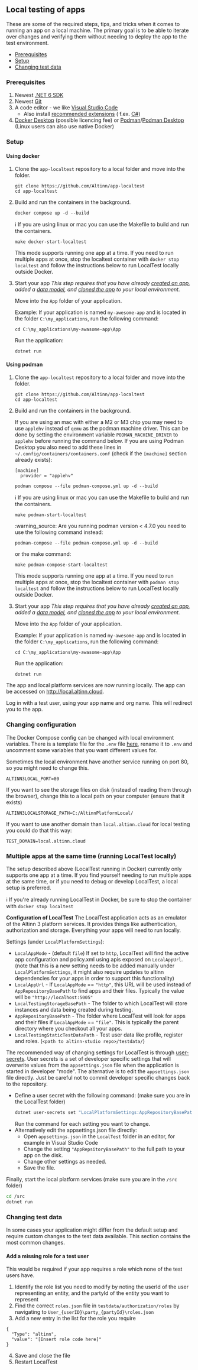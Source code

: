 ## Local testing of apps

These are some of the required steps, tips, and tricks when it comes to running an app on a local machine. The primary goal is to be able to iterate over changes and verifying them without needing to deploy the app to the test environment.

- [Prerequisites](#prerequisites)
- [Setup](#setup)
- [Changing test data](#changing-test-data)

### Prerequisites

1. Newest [.NET 6 SDK](https://dotnet.microsoft.com/download/dotnet/6.0)
2. Newest [Git](https://git-scm.com/downloads)
3. A code editor - we like [Visual Studio Code](https://code.visualstudio.com/Download)
    - Also
      install [recommended extensions](https://code.visualstudio.com/docs/editor/extension-gallery#_workspace-recommended-extensions) (
      f.ex. [C#](https://marketplace.visualstudio.com/items?itemName=ms-vscode.csharp))
4. [Docker Desktop](https://www.docker.com/products/docker-desktop) (possible licencing fee) or [Podman](https://podman.io)/[Podman Desktop](https://podman-desktop.io) (Linux users can also use native Docker)

### Setup

#### Using docker 

1. Clone the `app-localtest` repository to a local folder and move into the folder.

   ```shell
   git clone https://github.com/Altinn/app-localtest
   cd app-localtest
   ```

2. Build and run the containers in the background. 

    ```shell
    docker compose up -d --build
    ```

   :information_source: If you are using linux or mac you can use the Makefile to build and run the containers.

    ```shell
    make docker-start-localtest
    ```
   
    This mode supports running one app at a time. If you need to run multiple apps at once, stop the localtest container with `docker stop localtest` and follow the instructions below to run LocalTest locally outside Docker.

3. Start your app
    _This step requires that you have already [created an app](https://docs.altinn.studio/app/getting-started/create-app/), added a [data model](https://docs.altinn.studio/app/development/data/data-model/data-models-tool/), and [cloned the app](https://docs.altinn.studio/app/getting-started/local-dev/) to your local environment._
  
    Move into the `App` folder of your application.

     Example: If your application is named `my-awesome-app` and is located in the folder `C:\my_applications`, run the following command:

    ```shell
    cd C:\my_applications\my-awasome-app\App
    ```

     Run the application:

     ```shell
     dotnet run
    ```

#### Using podman

1. Clone the `app-localtest` repository to a local folder and move into the folder.

   ```shell
   git clone https://github.com/Altinn/app-localtest
   cd app-localtest
   ```

2. Build and run the containers in the background.

    If you are using an mac with either a M2 or M3 chip you may need to use `applehv` instead of `qemu` as the podman machine driver. 
    This can be done by setting the environment variable `PODMAN_MACHINE_DRIVER` to `applehv` before running the command below.
    If you are using Podman Desktop you also need to add these lines in `~/.config/containers/containers.conf` (check if the `[machine]` section already exists):
    ```
    [machine]
      provider = "applehv"
    ```
   
    
    ```shell
    podman compose --file podman-compose.yml up -d --build
    ```

   :information_source: If you are using linux or mac you can use the Makefile to build and run the containers.

   ```shell
   make podman-start-localtest
   ```

   :warning_source: Are you running podman version < 4.7.0 you need to use the following command instead:

    ```shell
   podman-compose --file podman-compose.yml up -d --build
   ```
   
    or the make command:

    ```shell
   make podman-compose-start-localtest
   ```

   This mode supports running one app at a time. If you need to run multiple apps at once, stop the localtest container with `podman stop localtest` and follow the instructions below to run LocalTest locally outside Docker.

3. Start your app
   _This step requires that you have already [created an app](https://docs.altinn.studio/app/getting-started/create-app/), added a [data model](https://docs.altinn.studio/app/development/data/data-model/data-models-tool/), and [cloned the app](https://docs.altinn.studio/app/getting-started/local-dev/) to your local environment._

   Move into the `App` folder of your application.

   Example: If your application is named `my-awesome-app` and is located in the folder `C:\my_applications`, run the following command:

    ```shell
    cd C:\my_applications\my-awasome-app\App
    ```

   Run the application:

     ```shell
     dotnet run
    ```

The app and local platform services are now running locally. The app can be accessed on <http://local.altinn.cloud>.

Log in with a test user, using your app name and org name. This will redirect you to the app.

### Changing configuration

The Docker Compose config can be changed with local environment variables. There is a
template file for the `.env` file [here](./.env.template), rename it to `.env` and
uncomment some variables that you want different values for.

Sometimes the local environment have another service running on port 80, so you might need to change this.

```dotenv
ALTINN3LOCAL_PORT=80
```

If you want to see the storage files on disk (instead of reading them through the browser), change this to a local
path on your computer (ensure that it exists)

```dotenv
ALTINN3LOCALSTORAGE_PATH=C:/AltinnPlatformLocal/
```

If you want to use another domain than `local.altinn.cloud` for local testing you could do that this way:

```dotenv
TEST_DOMAIN=local.altinn.cloud
```

### Multiple apps at the same time (running LocalTest locally)

The setup described above (LocalTest running in Docker) currently only supports one app at a time. If you find
yourself needing to run multiple apps at the same time, or if you need to debug or develop LocalTest, a local setup is
preferred.

:information_source: If you're already running LocalTest in Docker, be sure to stop the container with `docker stop localtest`

**Configuration of LocalTest**
The LocalTest application acts as an emulator of the Altinn 3 platform services. It provides things like authentication,
authorization and storage. Everything your apps will need to run locally.

Settings (under `LocalPlatformSettings`):

- `LocalAppMode` - (default `file`) If set to `http`, LocalTest will find the active app configuration and policy.xml
  using apis exposed on `LocalAppUrl`. (note that this is a new setting needs to be added manually under
  `LocalPlatformSettings`, it might also require updates to altinn dependencies for your apps in order to support
  this functionality)
- `LocalAppUrl` - If `LocalAppMode` == `"http"`, this URL will be used instead of `AppRepositoryBasePath` to find apps
  and their files. Typically the value will be `"http://localhost:5005"`
- `LocalTestingStorageBasePath` - The folder to which LocalTest will store instances and data being created
  during testing.
- `AppRepositoryBasePath` - The folder where LocalTest will look for apps and their files
  if `LocalAppMode` == `"file"`. This is typically the parent directory where you checkout all your apps.
- `LocalTestingStaticTestDataPath` - Test user data like profile, register and
  roles. (`<path to altinn-studio repo>/testdata/`)

The recommended way of changing settings for LocalTest is through
[user-secrets](https://docs.microsoft.com/en-us/aspnet/core/security/app-secrets?view=aspnetcore-6.0&tabs=windows#set-a-secret).
User secrets is a set of developer specific settings that will overwrite values from the `appsettings.json` file when
the application is started in developer "mode". The alternative is to edit the `appsettings.json` file directly. Just be
careful not to commit developer specific changes back to the repository.

- Define a user secret with the following command:  (make sure you are in the LocalTest folder)
   ```bash
   dotnet user-secrets set "LocalPlatformSettings:AppRepositoryBasePath" "C:\Repos"
   ```
  Run the command for each setting you want to change.
- Alternatively edit the appsettings.json file directly:
    - Open `appsettings.json` in the `LocalTest` folder in an editor, for example in Visual Studio Code
    - Change the setting `"AppRepsitoryBasePath"` to the full path to your app on the disk.
    - Change other settings as needed.
    - Save the file.

Finally, start the local platform services (make sure you are in the `/src` folder)

```bash
cd /src
dotnet run
```

### Changing test data

In some cases your application might differ from the default setup and require custom changes to the test data
available.
This section contains the most common changes.

#### Add a missing role for a test user

This would be required if your app requires a role which none of the test users have.

1. Identify the role list you need to modify by noting the userId of the user representing an entity, and the partyId of
   the entity you want to represent
2. Find the correct `roles.json` file in `testdata/authorization/roles` by navigating
   to `User_{userID}\party_{partyId}\roles.json`
3. Add a new entry in the list for the role you require

  ```
  {
    "Type": "altinn",
    "value": "[Insert role code here]"
  }
  ```

4. Save and close the file
5. Restart LocalTest
